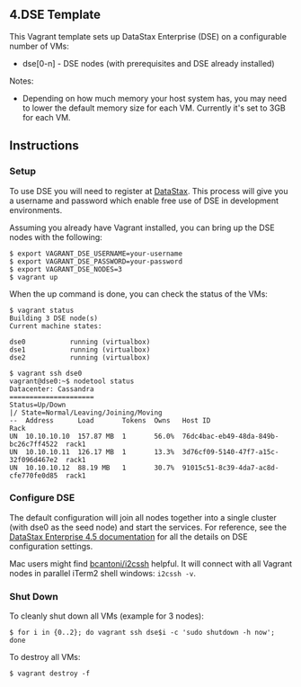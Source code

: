 ## 4.DSE Template

This Vagrant template sets up DataStax Enterprise (DSE) on a configurable number of VMs:

* dse[0-n] - DSE nodes (with prerequisites and DSE already installed)

Notes:

* Depending on how much memory your host system has, you may need to lower the default memory size for each VM. Currently it's set to 3GB for each VM.

## Instructions

### Setup

To use DSE you will need to register at [DataStax](http://www.datastax.com/download). This process will give you a username and password which enable free use of DSE in development environments.

Assuming you already have Vagrant installed, you can bring up the DSE nodes with the following:

```
$ export VAGRANT_DSE_USERNAME=your-username
$ export VAGRANT_DSE_PASSWORD=your-password
$ export VAGRANT_DSE_NODES=3
$ vagrant up
```

When the up command is done, you can check the status of the VMs:

```
$ vagrant status
Building 3 DSE node(s)
Current machine states:

dse0           running (virtualbox)
dse1           running (virtualbox)
dse2           running (virtualbox)
```

```
$ vagrant ssh dse0
vagrant@dse0:~$ nodetool status
Datacenter: Cassandra
=====================
Status=Up/Down
|/ State=Normal/Leaving/Joining/Moving
--  Address      Load       Tokens  Owns   Host ID                               Rack
UN  10.10.10.10  157.87 MB  1       56.0%  76dc4bac-eb49-48da-849b-bc26c7ff4522  rack1
UN  10.10.10.11  126.17 MB  1       13.3%  3d76cf09-5140-47f7-a15c-32f096d467e2  rack1
UN  10.10.10.12  88.19 MB   1       30.7%  91015c51-8c39-4da7-ac8d-cfe770fe0d85  rack1
```

### Configure DSE

The default configuration will join all nodes together into a single cluster (with dse0 as the seed node) and start the services. For reference, see the [DataStax Enterprise 4.5 documentation](http://www.datastax.com/documentation/datastax_enterprise/4.5/datastax_enterprise/deploy/deploySingleDC.html) for all the details on DSE configuration settings.

Mac users might find [bcantoni/i2cssh](https://github.com/bcantoni/i2cssh) helpful. It will connect with all Vagrant nodes in parallel iTerm2 shell windows: `i2cssh -v`.

### Shut Down

To cleanly shut down all VMs (example for 3 nodes):

```
$ for i in {0..2}; do vagrant ssh dse$i -c 'sudo shutdown -h now'; done
```

To destroy all VMs:

```
$ vagrant destroy -f
```
